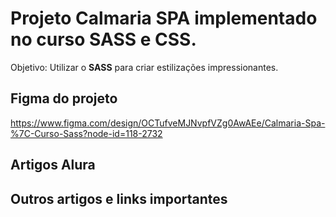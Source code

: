# Projeto Calmaria SPA implementado no curso SASS e CSS.
Objetivo: Utilizar o __SASS__ para criar estilizações impressionantes.

## Figma do projeto
https://www.figma.com/design/OCTufveMJNvpfVZg0AwAEe/Calmaria-Spa-%7C-Curso-Sass?node-id=118-2732

## Artigos Alura

## Outros artigos e links importantes